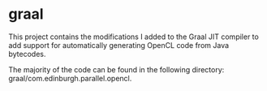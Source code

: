 graal
=====

This project contains the modifications I added to the Graal JIT compiler to add support for automatically generating OpenCL
code from Java bytecodes.

The majority of the code can be found in the following directory: graal/com.edinburgh.parallel.opencl.
